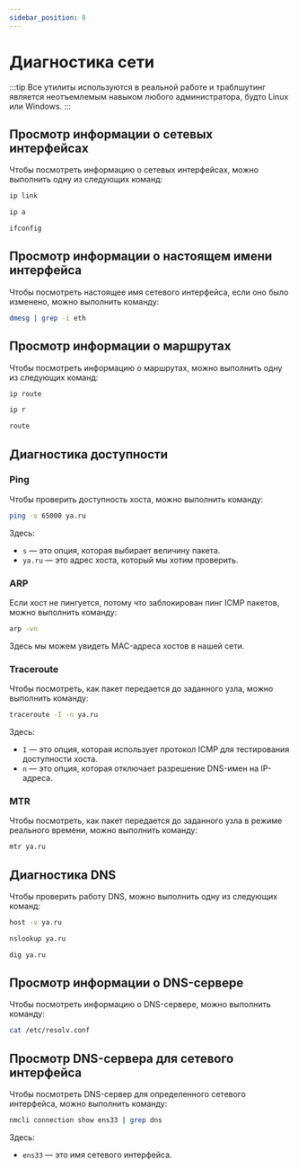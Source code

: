 ```yaml
---
sidebar_position: 8
---
```


# Диагностика сети

:::tip
Все утилиты используются в реальной работе и траблшутинг является неотъемлемым навыком любого администратора, будто Linux или Windows.
:::

## Просмотр информации о сетевых интерфейсах

Чтобы посмотреть информацию о сетевых интерфейсах, можно выполнить одну из следующих команд:

```bash
ip link
```

```bash
ip a
```

```bash
ifconfig
```

## Просмотр информации о настоящем имени интерфейса

Чтобы посмотреть настоящее имя сетевого интерфейса, если оно было изменено, можно выполнить команду:

```bash
dmesg | grep -i eth
```

## Просмотр информации о маршрутах

Чтобы посмотреть информацию о маршрутах, можно выполнить одну из следующих команд:

```bash
ip route
```

```bash
ip r
```

```bash
route
```

## Диагностика доступности

### Ping

Чтобы проверить доступность хоста, можно выполнить команду:

```bash
ping -s 65000 ya.ru
```

Здесь:

- `s` — это опция, которая выбирает величину пакета.
- `ya.ru` — это адрес хоста, который мы хотим проверить.

### ARP

Если хост не пингуется, потому что заблокирован пинг ICMP пакетов, можно выполнить команду:

```bash
arp -vn
```

Здесь мы можем увидеть MAC-адреса хостов в нашей сети.

### Traceroute

Чтобы посмотреть, как пакет передается до заданного узла, можно выполнить команду:

```bash
traceroute -I -n ya.ru
```

Здесь:

- `I` — это опция, которая использует протокол ICMP для тестирования доступности хоста.
- `n` — это опция, которая отключает разрешение DNS-имен на IP-адреса.

### MTR

Чтобы посмотреть, как пакет передается до заданного узла в режиме реального времени, можно выполнить команду:

```bash
mtr ya.ru
```

## Диагностика DNS

Чтобы проверить работу DNS, можно выполнить одну из следующих команд:

```bash
host -v ya.ru
```

```bash
nslookup ya.ru
```

```bash
dig ya.ru
```

## Просмотр информации о DNS-сервере

Чтобы посмотреть информацию о DNS-сервере, можно выполнить команду:

```bash
cat /etc/resolv.conf
```

## Просмотр DNS-сервера для сетевого интерфейса

Чтобы посмотреть DNS-сервер для определенного сетевого интерфейса, можно выполнить команду:

```bash
nmcli connection show ens33 | grep dns
```

Здесь:

- `ens33` — это имя сетевого интерфейса.